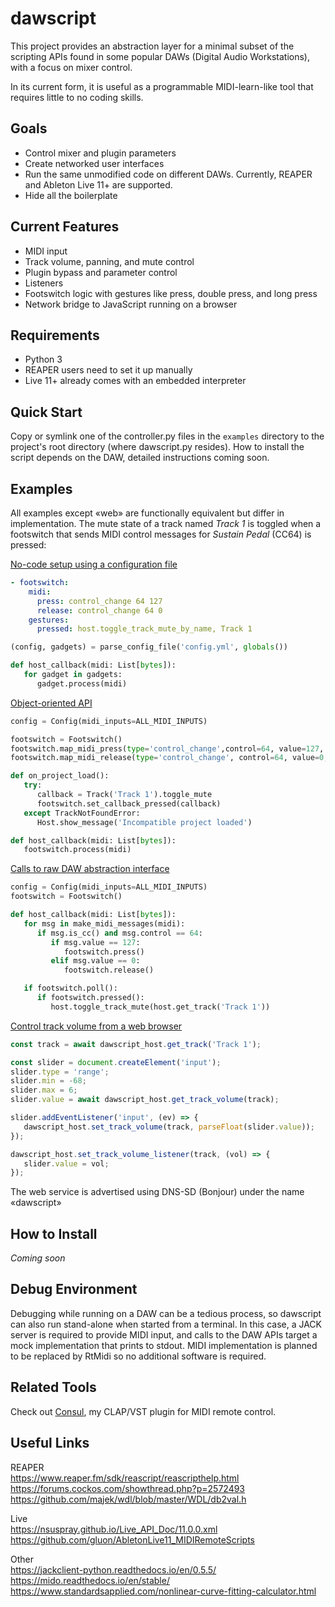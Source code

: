 dawscript
=========
This project provides an abstraction layer for a minimal subset of the scripting
APIs found in some popular DAWs (Digital Audio Workstations), with a focus on
mixer control.

In its current form, it is useful as a programmable MIDI-learn-like tool that
requires little to no coding skills.

Goals
-----
- Control mixer and plugin parameters
- Create networked user interfaces
- Run the same unmodified code on different DAWs. Currently, REAPER and Ableton
Live 11+ are supported.
- Hide all the boilerplate

Current Features
----------------
- MIDI input
- Track volume, panning, and mute control
- Plugin bypass and parameter control
- Listeners
- Footswitch logic with gestures like press, double press, and long press
- Network bridge to JavaScript running on a browser

Requirements
------------
- Python 3
- REAPER users need to set it up manually
- Live 11+ already comes with an embedded interpreter

Quick Start
-----------
Copy or symlink one of the controller.py files in the `examples` directory to
the project's root directory (where dawscript.py resides). How to install the
script depends on the DAW, detailed instructions coming soon.

Examples
--------
All examples except «web» are functionally equivalent but differ in
implementation. The mute state of a track named *Track 1* is toggled when a
footswitch that sends MIDI control messages for *Sustain Pedal* (CC64)
is pressed:

[No-code setup using a configuration file](https://github.com/lucianoiam/dawscript/blob/master/examples/config_file/config.yml)
```yaml
- footswitch:
    midi:
      press: control_change 64 127
      release: control_change 64 0
    gestures:
      pressed: host.toggle_track_mute_by_name, Track 1
```
```python
(config, gadgets) = parse_config_file('config.yml', globals())

def host_callback(midi: List[bytes]):
   for gadget in gadgets:
      gadget.process(midi)
```

[Object-oriented API](https://github.com/lucianoiam/dawscript/blob/master/examples/objects/controller.py)
```python
config = Config(midi_inputs=ALL_MIDI_INPUTS)

footswitch = Footswitch()
footswitch.map_midi_press(type='control_change',control=64, value=127, omni=True)
footswitch.map_midi_release(type='control_change', control=64, value=0, omni=True)

def on_project_load():
   try:
      callback = Track('Track 1').toggle_mute
      footswitch.set_callback_pressed(callback)
   except TrackNotFoundError:
      Host.show_message('Incompatible project loaded')

def host_callback(midi: List[bytes]):
   footswitch.process(midi)
```

[Calls to raw DAW abstraction interface](https://github.com/lucianoiam/dawscript/blob/master/examples/raw/controller.py)
```python
config = Config(midi_inputs=ALL_MIDI_INPUTS)
footswitch = Footswitch()

def host_callback(midi: List[bytes]):
   for msg in make_midi_messages(midi):
      if msg.is_cc() and msg.control == 64:
         if msg.value == 127:
            footswitch.press()
         elif msg.value == 0:
            footswitch.release()

   if footswitch.poll():
      if footswitch.pressed():
         host.toggle_track_mute(host.get_track('Track 1'))
```

[Control track volume from a web browser](https://github.com/lucianoiam/dawscript/blob/master/examples/web/htdocs/example.js)
```javascript
const track = await dawscript_host.get_track('Track 1');

const slider = document.createElement('input');
slider.type = 'range';
slider.min = -68;
slider.max = 6;
slider.value = await dawscript_host.get_track_volume(track);

slider.addEventListener('input', (ev) => {
   dawscript_host.set_track_volume(track, parseFloat(slider.value));
});

dawscript_host.set_track_volume_listener(track, (vol) => {
   slider.value = vol;
});
```

The web service is advertised using DNS-SD (Bonjour) under the name «dawscript»

How to Install
--------------
*Coming soon*

Debug Environment
-----------------
Debugging while running on a DAW can be a tedious process, so dawscript can also
run stand-alone when started from a terminal. In this case, a JACK server is
required to provide MIDI input, and calls to the DAW APIs target a mock
implementation that prints to stdout. MIDI implementation is planned to be
replaced by RtMidi so no additional software is required.

Related Tools
-------------
Check out [Consul](https://github.com/lucianoiam/consul), my CLAP/VST plugin
for MIDI remote control.

Useful Links
------------
REAPER \
https://www.reaper.fm/sdk/reascript/reascripthelp.html \
https://forums.cockos.com/showthread.php?p=2572493 \
https://github.com/majek/wdl/blob/master/WDL/db2val.h

Live \
https://nsuspray.github.io/Live_API_Doc/11.0.0.xml \
https://github.com/gluon/AbletonLive11_MIDIRemoteScripts

Other \
https://jackclient-python.readthedocs.io/en/0.5.5/ \
https://mido.readthedocs.io/en/stable/ \
https://www.standardsapplied.com/nonlinear-curve-fitting-calculator.html

